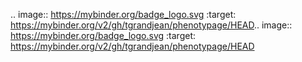 .. image:: https://mybinder.org/badge_logo.svg
 :target: https://mybinder.org/v2/gh/tgrandjean/phenotypage/HEAD.. image:: https://mybinder.org/badge_logo.svg
 :target: https://mybinder.org/v2/gh/tgrandjean/phenotypage/HEAD